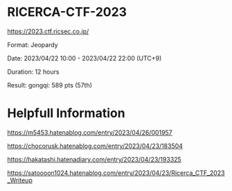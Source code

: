 # RICERCA-CTF-2023

https://2023.ctf.ricsec.co.jp/

Format: Jeopardy

Date: 2023/04/22 10:00 - 2023/04/22 22:00 (UTC+9)

Duration: 12 hours

Result: gongqi: 589 pts (57th)


# Helpfull Information

https://m5453.hatenablog.com/entry/2023/04/26/001957

https://chocorusk.hatenablog.com/entry/2023/04/23/183504

https://hakatashi.hatenadiary.com/entry/2023/04/23/193325

https://satoooon1024.hatenablog.com/entry/2023/04/23/Ricerca_CTF_2023_Writeup